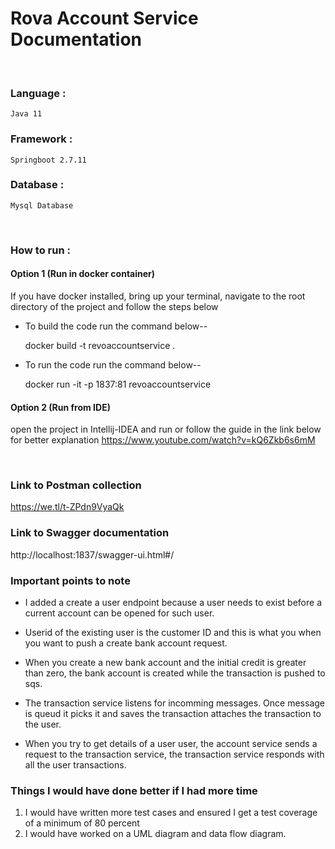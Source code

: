
# Rova Account Service Documentation

&nbsp;

### Language :

	Java 11

### Framework :

	Springboot 2.7.11

### Database :

    Mysql Database
&nbsp;

### How to run :

#### Option 1 (Run in docker container)

If you have docker installed, bring up your terminal, navigate to the root directory of the project and follow the steps below

* To build the code run the command below--

  docker build -t revoaccountservice .

* To run the code run the command below--

  docker run -it -p 1837:81 revoaccountservice

#### Option 2 (Run from IDE)

open the project in Intellij-IDEA and run or follow the guide in the link below for better explanation
https://www.youtube.com/watch?v=kQ6Zkb6s6mM

&nbsp;

### Link to Postman collection

https://we.tl/t-ZPdn9VyaQk

### Link to Swagger documentation
http://localhost:1837/swagger-ui.html#/


### Important points to note

* I added a create a user endpoint because a user needs to exist before a current account can be opened for such user.

* Userid of the existing user is the customer ID and this is what you when you want to push a create bank account request.

* When you create a new bank account and the initial credit is greater than zero, the bank account is created while the transaction is pushed to sqs.

* The transaction service listens for incomming messages. Once message is queud it picks it and saves the transaction attaches the transaction to the user.

* When you try to get details of a user user, the account  service sends a request to the transaction service, the transaction service responds with all the user transactions.

### Things I would have done better if I had more time

1. I would have written more test cases and ensured I get a test coverage of a minimum of 80 percent
2. I would have worked on a UML diagram and data flow diagram.